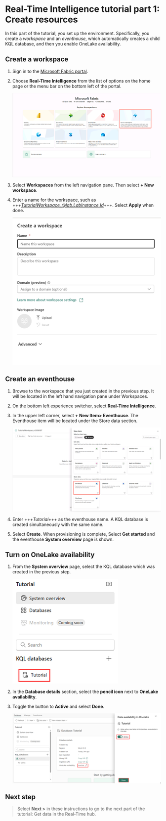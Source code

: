 # Real-Time Intelligence tutorial part 1: Create resources

In this part of the tutorial, you set up the environment. Specifically, you create a *workspace* and an *eventhouse*, which automatically creates a child KQL database, and then you enable OneLake availability.

## Create a workspace
1. Sign in to the [Microsoft Fabric portal](https://fabric.microsoft.com).
2. Choose **Real-Time Intelligence** from the list of options on the home page or the menu bar on the bottom left of the portal.

    ![Screenshot showing how to select Real-Time Intelligence from the Fabric homepage.](media/select-real-time-intelligence.png)

3. Select **Workspaces** from the left navigation pane. Then select **+ New workspace**.
4. Enter a name for the workspace, such as +++*TutorialWorkspace_@lab.LabInstance.Id*+++. Select **Apply** when done.

    ![Screenshot showing how to create a new workspace in Real-Time Intelligence.](media/create-workspace-side-pane.png)

## Create an eventhouse

1. Browse to the workspace that you just created in the previous step. It will be located in the left hand navigation pane under Workspaces.
2. On the bottom left experience switcher, select **Real-Time Intelligence**.
3. In the upper left corner, select **+ New Item> Eventhouse**. The Eventhouse item will be located under the Store data section.

    ![Screenshot showing how to create a new eventhouse in Real-Time Intelligence.](media/create-eventhouse.png)

4. Enter +++*Tutorial*+++ as the eventhouse name. A KQL database is created simultaneously with the same name.
5. Select **Create**. When provisioning is complete, Select **Get started** and the eventhouse **System overview** page is shown.

## Turn on OneLake availability

1. From the **System overview** page, select the KQL database which was created in the previous step.

    ![Screnshot of the System overview for new eventhouse with Tutorial database selected and highlighted with a red box.](media/select-tutorial-database.png)

2. In the **Database details** section, select the **pencil icon** next to **OneLake availability**.
3. Toggle the button to **Active** and select **Done**.

    ![Screenshot showing how to turn on OneLake availability.](media/one-lake-availability.png)


## Next step

> Select **Next >** in these instructions to go to the next part of the tutorial: Get data in the Real-Time hub.